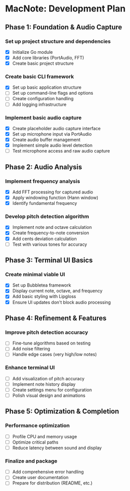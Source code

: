 # MacNote: Development Plan

## Phase 1: Foundation & Audio Capture

### Set up project structure and dependencies
- [x] Initialize Go module
- [x] Add core libraries (PortAudio, FFT)
- [x] Create basic project structure

### Create basic CLI framework
- [x] Set up basic application structure
- [ ] Set up command-line flags and options
- [ ] Create configuration handling
- [ ] Add logging infrastructure

### Implement basic audio capture
- [x] Create placeholder audio capture interface
- [x] Set up microphone input via PortAudio
- [x] Create audio buffer management
- [x] Implement simple audio level detection
- [ ] Test microphone access and raw audio capture

## Phase 2: Audio Analysis

### Implement frequency analysis
- [x] Add FFT processing for captured audio
- [x] Apply windowing function (Hann window)
- [x] Identify fundamental frequency

### Develop pitch detection algorithm
- [x] Implement note and octave calculation
- [x] Create frequency-to-note conversion
- [x] Add cents deviation calculation
- [ ] Test with various tones for accuracy

## Phase 3: Terminal UI Basics

### Create minimal viable UI
- [x] Set up Bubbletea framework
- [x] Display current note, octave, and frequency
- [x] Add basic styling with Lipgloss
- [x] Ensure UI updates don't block audio processing

## Phase 4: Refinement & Features

### Improve pitch detection accuracy
- [ ] Fine-tune algorithms based on testing
- [ ] Add noise filtering
- [ ] Handle edge cases (very high/low notes)

### Enhance terminal UI
- [ ] Add visualization of pitch accuracy
- [ ] Implement note history display
- [ ] Create settings menu for configuration
- [ ] Polish visual design and animations

## Phase 5: Optimization & Completion

### Performance optimization
- [ ] Profile CPU and memory usage
- [ ] Optimize critical paths
- [ ] Reduce latency between sound and display

### Finalize and package
- [ ] Add comprehensive error handling
- [ ] Create user documentation
- [ ] Prepare for distribution (README, etc.) 